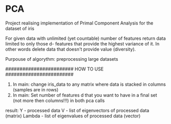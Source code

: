 # PCA
Project realising implementation of Primal Component Analysis for the dataset of iris

For given data with unlimited (yet countable) number of features return data limited to only those d- features that provide the highest variance of it.
In other words delete data that doesn't provide value (diversity).

Purpouse of algorythm: preprocessing large datasets

########################
HOW TO USE
########################
1. In main: change iris_data to any matrix where data is stacked in columns (samples are in rows)
2. In main: Set number of features d that you want to have in a final set (not more then columns!!!) in both pca calls

result:
Y - processed data
V - list of eigenvectors of processed data (matrix)
Lambda - list of eigenvalues of processed data (vector)
